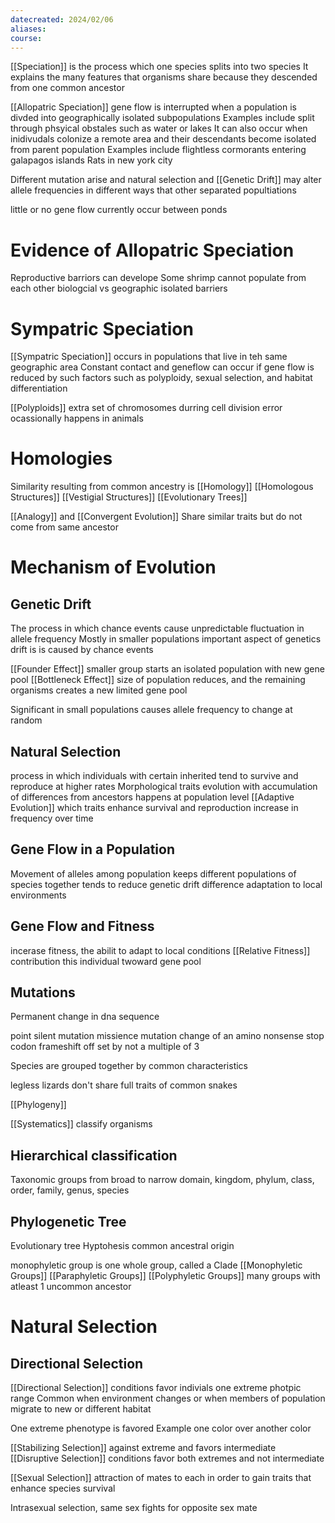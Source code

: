```yaml
---
datecreated: 2024/02/06
aliases: 
course:
---
```

[[Speciation]] is the process which one species splits into two species
It explains the many features that organisms share because they descended from one common ancestor

[[Allopatric Speciation]] gene flow is interrupted when a population is divded into geographically isolated subpopulations
Examples include split through phsyical obstales such as water or lakes
It can also occur when inidivudals colonize a remote area and their descendants become isolated from parent population
Examples include flightless cormorants entering galapagos islands
Rats in new york city

Different mutation arise and natural selection and [[Genetic Drift]] may alter allele frequencies in different ways that other separated popultiations

little or no gene flow currently occur between ponds

# Evidence of Allopatric Speciation

Reproductive barriors can develope
Some shrimp cannot populate from each other 
biologcial vs geographic isolated barriers

# Sympatric Speciation

[[Sympatric Speciation]] occurs in populations that live in teh same geographic area
Constant contact and geneflow
can occur if gene flow is reduced by such factors such as polyploidy, sexual selection, and habitat differentiation

[[Polyploids]] extra set of chromosomes durring cell division error
ocassionally happens in animals

# Homologies

Similarity resulting from common ancestry is [[Homology]]
[[Homologous Structures]]
[[Vestigial Structures]]
[[Evolutionary Trees]]

[[Analogy]] and [[Convergent Evolution]]
Share similar traits but do not come from same ancestor

# Mechanism of Evolution

## Genetic Drift

The process in which chance events cause unpredictable fluctuation in allele frequency
Mostly in smaller populations 
important aspect of genetics drift is is caused by chance events

[[Founder Effect]] smaller group starts an isolated population with new gene pool
[[Bottleneck Effect]] size of population reduces, and the remaining organisms creates a new limited gene pool

Significant in small populations
causes allele frequency to change at random

## Natural Selection

process in which individuals with certain inherited tend to survive and reproduce at higher rates
Morphological traits
evolution with accumulation of differences from ancestors
happens at population level
[[Adaptive Evolution]] which traits enhance survival and reproduction increase in frequency over time

##  Gene Flow in a Population

Movement of alleles among population
keeps different populations of species together
tends to reduce genetic drift difference
adaptation to local environments 

## Gene Flow and Fitness

incerase fitness, the abilit to adapt to local conditions
[[Relative Fitness]] contribution this individual twoward gene pool

## Mutations

Permanent change in dna sequence

point
silent mutation
missience mutation change of an amino
nonsense stop codon
frameshift off set by not a multiple of 3

Species are grouped together by common characteristics

legless lizards don't share full traits of common snakes

[[Phylogeny]]

[[Systematics]] classify organisms

## Hierarchical classification

Taxonomic groups from broad to narrow
domain, kingdom, phylum, class, order, family, genus, species

## Phylogenetic Tree

Evolutionary tree
Hyptohesis common ancestral origin

monophyletic group is one whole group, called a Clade
[[Monophyletic Groups]]
[[Paraphyletic Groups]]
[[Polyphyletic Groups]] many groups with atleast 1 uncommon ancestor

# Natural Selection 

## Directional Selection

[[Directional Selection]] conditions favor indivials one extreme photpic range
Common when environment changes or when members of population migrate to new or different habitat

One extreme phenotype is favored
Example one color over another color

[[Stabilizing Selection]] against extreme and favors intermediate
[[Disruptive Selection]] conditions favor both extremes and not intermediate

[[Sexual Selection]] attraction of mates to each in order to gain traits that enhance species survival

Intrasexual selection, same sex fights for opposite sex mate

